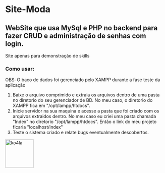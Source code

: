 # Site-Moda
## WebSite que usa MySql e PHP no backend para fazer CRUD e administração de senhas com login.
Site apenas para demonstração de skills
### Como usar:
OBS: O baco de dados foi gerenciado pelo XAMPP durante a fase teste da aplicação

1. Baixe o arquivo comprimido e extraia os arquivos dentro de uma pasta no diretorio do seu gerenciador de BD. No meu caso, o diretorio do XAMPP fica em "/opt/lampp/htdocs".
2. Inicie servidor na sua maquina e acesse a pasta que foi criado com os arquivos extraidos dentro. No meu caso eu criei uma pasta chamada "Index" no diretorio "/opt/lampp/htdocs". Então o link do meu projeto ficaria "localhost/index"
3. Teste o sistema criado e relate bugs eventualmente descobertos.

<img alt="ko4la" src="https://media.tenor.com/FTZx57BugI4AAAAC/koala-sleeping.gif" width="90">
